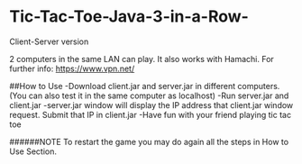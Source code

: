 # Tic-Tac-Toe-Java-3-in-a-Row-

Client-Server version

2 computers in the same LAN can play. It also works with Hamachi. For further info: https://www.vpn.net/

##How to Use
  -Download client.jar and server.jar in different computers. (You can also test it in the same computer as localhost)
  -Run server.jar and client.jar
  -server.jar window will display the IP address that client.jar window request. Submit that IP in client.jar
  -Have fun with your friend playing tic tac toe
  
######NOTE
To restart the game you may do again all the steps in How to Use Section.
